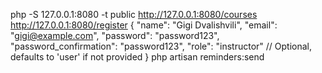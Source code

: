 php -S 127.0.0.1:8080 -t public
http://127.0.0.1:8080/courses
http://127.0.0.1:8080/register
{
    "name": "Gigi Dvalishvili",
    "email": "gigi@example.com",
    "password": "password123",
    "password_confirmation": "password123",
    "role": "instructor"  // Optional, defaults to 'user' if not provided
}
php artisan reminders:send
